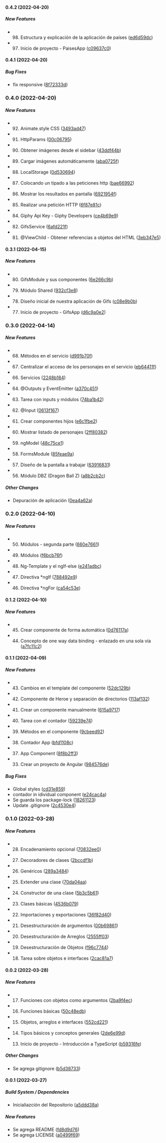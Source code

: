 #### 0.4.2 (2022-04-20)

##### New Features

* 98. Estructura y explicación de la aplicación de países ([ed6d59dc](https://github.com/maurodviveros/course_Angular/commit/ed6d59dc4dabe35e1b81d82a7a2e126a8fbe7e19))
* 97. Inicio de proyecto - PaisesApp ([c09637c0](https://github.com/maurodviveros/course_Angular/commit/c09637c0baef28410d24f3bb6e33bf244666ebad))

#### 0.4.1 (2022-04-20)

##### Bug Fixes

* fix responsive ([8f72333d](https://github.com/maurodviveros/course_Angular/commit/8f72333d82d981004d0cde137439c23817fade38))

### 0.4.0 (2022-04-20)

##### New Features

* 92. Animate.style CSS ([3493ad47](https://github.com/maurodviveros/course_Angular/commit/3493ad47b5075daf95ef075065a6f8472583d0b5))
* 91. HttpParams ([00c06795](https://github.com/maurodviveros/course_Angular/commit/00c06795a291dc0fa91a905b8acf6b291962ca4f))
* 90. Obtener imágenes desde el sidebar ([43ddf44b](https://github.com/maurodviveros/course_Angular/commit/43ddf44bb66c9dc31436b5d84ac5eb5610e92ede))
* 89. Cargar imágenes automáticamente ([aba0725f](https://github.com/maurodviveros/course_Angular/commit/aba0725fe39a778cc3d3f90fc41874f33e212ac9))
* 88. LocalStorage ([0d530694](https://github.com/maurodviveros/course_Angular/commit/0d53069434453f3c65b4199cbe217c032a976f3c))
* 87. Colocando un tipado a las peticiones http ([bae66992](https://github.com/maurodviveros/course_Angular/commit/bae66992b13e42ecbb6c21173ad997c18ded2105))
* 86. Mostrar los resultados en pantalla ([6921954f](https://github.com/maurodviveros/course_Angular/commit/6921954fb8e8c22c0b3534ff3697f8944176fccd))
* 85. Realizar una petición HTTP ([6f87e81c](https://github.com/maurodviveros/course_Angular/commit/6f87e81cbc386e95ddb4540204331950120088b6))
* 84. Giphy Api Key - Giphy Developers ([ce4b69e9](https://github.com/maurodviveros/course_Angular/commit/ce4b69e926224212fa8f587f2dca8ec90da22045))
* 82. GifsService ([6afd221f](https://github.com/maurodviveros/course_Angular/commit/6afd221f0bcb5ee39970fd637a9640924ba4a7ec))
* 81. @ViewChild - Obtener referencias a objetos del HTML ([3eb347e5](https://github.com/maurodviveros/course_Angular/commit/3eb347e5a6a6850c4da183520ebb10be10413780))

#### 0.3.1 (2022-04-15)

##### New Features

* 80. GifsModule y sus componentes ([6e266c9b](https://github.com/maurodviveros/course_Angular/commit/6e266c9b9ce23a9004e5b917438262b1fb993f9d))
* 79. Módulo Shared ([932cf3e8](https://github.com/maurodviveros/course_Angular/commit/932cf3e80a789f3cca74af923d09eb2ff669a19f))
* 78. Diseño inicial de nuestra aplicación de Gifs ([c08e9b0b](https://github.com/maurodviveros/course_Angular/commit/c08e9b0b0e7bafad3d6b7102d7552f30858a83f5))
* 77. Inicio de proyecto - GifsApp ([d6c9a0e2](https://github.com/maurodviveros/course_Angular/commit/d6c9a0e2759b1f9109f3790761286f322652194e))

### 0.3.0 (2022-04-14)

##### New Features

* 68. Métodos en el servicio ([d991b70f](https://github.com/maurodviveros/course_Angular/commit/d991b70ff3f70c7833f0da6d0d72d38f5b8950b1))
* 67. Centralizar el acceso de los personajes en el servicio ([eb64411f](https://github.com/maurodviveros/course_Angular/commit/eb64411ffa25a5b0fcf08284b3a3c3e8a342d03a))
* 66. Servicios ([2248b184](https://github.com/maurodviveros/course_Angular/commit/2248b184e503cc292d7a564f52d0ad3ebac93ca2))
* 64. @Outputs y EventEmitter ([a370c451](https://github.com/maurodviveros/course_Angular/commit/a370c4512386c883c620d7c6f97276ca9850efbc))
* 63. Tarea con inputs y módulos ([74ba1b42](https://github.com/maurodviveros/course_Angular/commit/74ba1b423ee159ee8acc5ad9f68224e18f3806e0))
* 62. @Input ([0613f167](https://github.com/maurodviveros/course_Angular/commit/0613f167b68082c8a8baed1b113f41a04285976f))
* 61. Crear componentes hijos ([e6c1fbe2](https://github.com/maurodviveros/course_Angular/commit/e6c1fbe242d1b11983c5cd61528fa73b6636a71d))
* 60. Mostrar listado de personajes ([2ff80382](https://github.com/maurodviveros/course_Angular/commit/2ff80382f6147e170ce9af25d6b7a30589e8cb96))
* 59. ngModel ([48c75ce1](https://github.com/maurodviveros/course_Angular/commit/48c75ce183939e4028dde1b5730c3b55bcade6fc))
* 58. FormsModule ([85feae9a](https://github.com/maurodviveros/course_Angular/commit/85feae9a88d5e0ede82ad8cb7e2de0120306cdb8))
* 57. Diseño de la pantalla a trabajar ([63916831](https://github.com/maurodviveros/course_Angular/commit/63916831b882a1908cbf546b82f6717e7ae85b30))
* 56. Módulo DBZ (Dragon Ball Z) ([a8b2cb2c](https://github.com/maurodviveros/course_Angular/commit/a8b2cb2c22730a3aea8a51604c7fd0dfc78eafab))

##### Other Changes

*  Depuración de aplicación ([0ea4a62a](https://github.com/maurodviveros/course_Angular/commit/0ea4a62a5f4adee7d0f0c2ebf2b0eff0ddc3eb78))

### 0.2.0 (2022-04-10)

##### New Features

* 50. Módulos - segunda parte ([660e7661](https://github.com/maurodviveros/course_Angular/commit/660e76614e7dea3addd5ef80bc498bfaac8d18ba))
* 49. Módulos ([f6bcb76f](https://github.com/maurodviveros/course_Angular/commit/f6bcb76f3913b00459ff384b1366fe5800169afa))
* 48. Ng-Template y el ngIf-else ([e241adbc](https://github.com/maurodviveros/course_Angular/commit/e241adbca0d21655a6d61af2c6c188342a39ee8c))
* 47. Directiva *ngIf ([788492e9](https://github.com/maurodviveros/course_Angular/commit/788492e98835944f70dfcaf0a1cf9dd4c16abffa))
* 46. Directiva *ngFor ([ca54c53e](https://github.com/maurodviveros/course_Angular/commit/ca54c53e74ce074788e55d72cee68dff98777349))

#### 0.1.2 (2022-04-10)

##### New Features

* 45. Crear componente de forma automática ([0d76117a](https://github.com/maurodviveros/course_Angular/commit/0d76117a3770a53be72d5d491169ed7622960482))
* 44. Concepto de one way data binding - enlazado en una sola vía ([a7fc11c2](https://github.com/maurodviveros/course_Angular/commit/a7fc11c239905bd4a50647429911f666219367aa))

#### 0.1.1 (2022-04-09)

##### New Features

* 43. Cambios en el template del componente ([52dc129b](https://github.com/maurodviveros/course_Angular/commit/52dc129b85aa6ee36f571b87ac3cb0fbefee166a))
* 42. Componente de Heroe y separación de directorios ([113af132](https://github.com/maurodviveros/course_Angular/commit/113af13295c5a57c3714e1fdda2fe6c04063115e))
* 41. Crear un componente manualmente ([615a9717](https://github.com/maurodviveros/course_Angular/commit/615a9717c8e301ddc5696e9445eba34656fbc1e5))
* 40. Tarea con el contador ([59239e74](https://github.com/maurodviveros/course_Angular/commit/59239e74b843028d5c7658643aa9e31745efa4a7))
* 39. Métodos en el componente ([9cbeed92](https://github.com/maurodviveros/course_Angular/commit/9cbeed925418f15bcc6f152ac55411a093efe75c))
* 38. Contador App ([bfd1108c](https://github.com/maurodviveros/course_Angular/commit/bfd1108ce4393cfada2a2c2065597824a210f7d7))
* 37. App Component ([8f8b2ff3](https://github.com/maurodviveros/course_Angular/commit/8f8b2ff33aa3839ccf09ca22d29e35f899a69b85))
* 33. Crear un proyecto de Angular ([984576de](https://github.com/maurodviveros/course_Angular/commit/984576debeba8b3238f637a1da2aef22e8e90811))

##### Bug Fixes

*  Global styles ([cd31e859](https://github.com/maurodviveros/course_Angular/commit/cd31e8596b9943c6a7d0a2654a49aa1aad8c2cda))
* contador in idividual component ([e24cac4a](https://github.com/maurodviveros/course_Angular/commit/e24cac4af18f4413c61237dd9136465d24a8ab0c))
* Se guarda los package-lock ([18261123](https://github.com/maurodviveros/course_Angular/commit/1826112355fce25d3b97dff813dbfc01d239fdf6))
* Update .gitignore ([2c4530e4](https://github.com/maurodviveros/course_Angular/commit/2c4530e43d0a4050c743e5016699e61a65050a5d))

### 0.1.0 (2022-03-28)

##### New Features

* 28. Encadenamiento opcional ([70832ee0](https://github.com/maurodviveros/course_Angular/commit/70832ee00c3c1ec04494db779c47b21733163374))
* 27. Decoradores de clases ([2bccdf1b](https://github.com/maurodviveros/course_Angular/commit/2bccdf1b44e6f20b909a0c3a83cdb37d16f35f1d))
* 26. Genéricos ([289a3484](https://github.com/maurodviveros/course_Angular/commit/289a3484e3f7f3b766b5ffbab16a4142a4814a10))
* 25. Extender una clase ([70da04aa](https://github.com/maurodviveros/course_Angular/commit/70da04aaf42db71d573d595f916fe21927234fc0))
* 24. Constructor de una clase ([5b3c5b61](https://github.com/maurodviveros/course_Angular/commit/5b3c5b61af8128df9813dff8b2229ac7598772d9))
* 23. Clases básicas ([4536b079](https://github.com/maurodviveros/course_Angular/commit/4536b0797f3b7929fd41c7553e26398a310c6d18))
* 22. Importaciones y exportaciones ([36f82d40](https://github.com/maurodviveros/course_Angular/commit/36f82d402a3c5f47a85e701ab175f6eaebcef56e))
* 21. Desestructuración de argumentos ([00b69861](https://github.com/maurodviveros/course_Angular/commit/00b698611e3f025e69d74d2c07b75f4ca64a672b))
* 20. Desestructuración de Arreglos ([2555ff03](https://github.com/maurodviveros/course_Angular/commit/2555ff03f82a92d54129627936879aff44b732fe))
* 19. Desestructuración de Objetos ([f96c7744](https://github.com/maurodviveros/course_Angular/commit/f96c77442f123e2189ce4f45e381f6ffe750f639))
* 18. Tarea sobre objetos e interfaces ([2cac81a7](https://github.com/maurodviveros/course_Angular/commit/2cac81a721889c14447c4c0ad969dad2151f81f8))

#### 0.0.2 (2022-03-28)

##### New Features

* 17. Funciones con objetos como argumentos ([2ba9f4ec](https://github.com/maurodviveros/course_Angular/commit/2ba9f4ecbd4af02792f1d383cb8c89d2a19add62))
* 16. Funciones básicas ([50c48edb](https://github.com/maurodviveros/course_Angular/commit/50c48edb16c86fbf7c87595c77a7e5ba7e7ab81f))
* 15. Objetos, arreglos e interfaces ([552cd221](https://github.com/maurodviveros/course_Angular/commit/552cd221f70fb267dedd91bbbac8653b9bffbd33))
* 14. Tipos básicos y conceptos generales ([2de6e99d](https://github.com/maurodviveros/course_Angular/commit/2de6e99d278e33c8221ac12b553d34dfdac6b8ac))
* 13. Inicio de proyecto - Introducción a TypeScript ([b59316fe](https://github.com/maurodviveros/course_Angular/commit/b59316fe5511eaf2394f8298e80f617c632af3a4))

##### Other Changes

* Se agrega gitignore ([b5d38733](https://github.com/maurodviveros/course_Angular/commit/b5d38733ed077f6019b56c3e3bdd6b7efdc35659))

#### 0.0.1 (2022-03-27)

##### Build System / Dependencies

* Inicialiazción del Repositorio ([a5ddd38a](https://github.com/maurodviveros/course_Angular/commit/a5ddd38a2e08e50ba97343b4c78443366bfdc71d))

##### New Features

* Se agrega README ([fd8d9d76](https://github.com/maurodviveros/course_Angular/commit/fd8d9d76f0ce30ec36eee686a3454580905e6e2d))
* Se agrega LICENSE ([a0499f69](https://github.com/maurodviveros/course_Angular/commit/a0499f69b1ac86711e23e6fd73af402308dd52f5))


